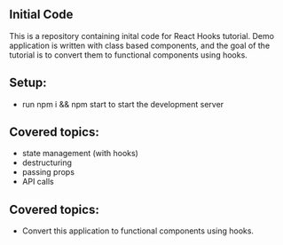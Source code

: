 ## Initial Code

This is a repository containing inital code for React Hooks tutorial. Demo application is written with class based components, and the goal of the tutorial is to convert them to functional components using hooks.

## Setup:
* run npm i && npm start to start the development server

## Covered topics:
* state management (with hooks)
* destructuring
* passing props
* API calls

## Covered topics:
* Convert this application to functional components using hooks.
